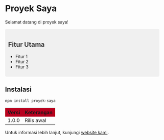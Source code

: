 
# Proyek Saya

Selamat datang di proyek saya!

<div style="background-color: #f0f0f0; padding: 10px; border-radius: 5px;">
  <h2 style="color: #333;">Fitur Utama</h2>
  <ul>
    <li>Fitur 1</li>
    <li>Fitur 2</li>
    <li>Fitur 3</li>
  </ul>
</div>

## Instalasi

```
npm install proyek-saya
```

<table>
  <tr style="background-color: #B8001F;">
    <th>Versi</th>
    <th>Keterangan</th>
  </tr>
  <tr>
    <td>1.0.0</td>
    <td>Rilis awal</td>
  </tr>
</table>

Untuk informasi lebih lanjut, kunjungi [website kami](https://www.contoh.com).
